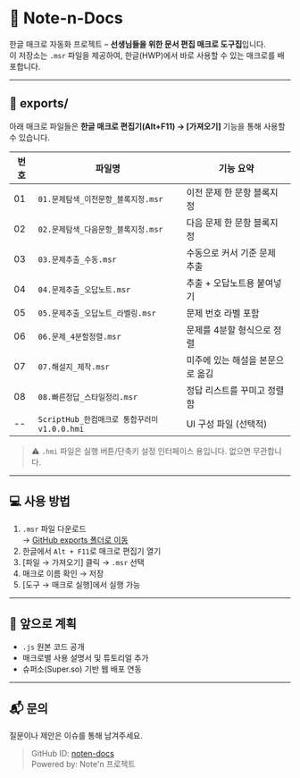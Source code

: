 # 📘 Note-n-Docs

한글 매크로 자동화 프로젝트 – **선생님들을 위한 문서 편집 매크로 도구집**입니다.  
이 저장소는 `.msr` 파일을 제공하여, 한글(HWP)에서 바로 사용할 수 있는 매크로를 배포합니다.

---

## 📂 exports/

아래 매크로 파일들은 **한글 매크로 편집기(Alt+F11) → [가져오기]** 기능을 통해 사용할 수 있습니다.

| 번호 | 파일명 | 기능 요약 |
|------|--------|------------|
| 01 | `01.문제탐색_이전문항_블록지정.msr` | 이전 문제 한 문항 블록지정 |
| 02 | `02.문제탐색_다음문항_블록지정.msr` | 다음 문제 한 문항 블록지정 |
| 03 | `03.문제추출_수동.msr` | 수동으로 커서 기준 문제 추출 |
| 04 | `04.문제추출_오답노트.msr` | 추출 + 오답노트용 붙여넣기 |
| 05 | `05.문제추출_오답노트_라벨링.msr` | 문제 번호 라벨 포함 |
| 06 | `06.문제_4분할정렬.msr` | 문제를 4분할 형식으로 정렬 |
| 07 | `07.해설지_제작.msr` | 미주에 있는 해설을 본문으로 옮김 |
| 08 | `08.빠른정답_스타일정리.msr` | 정답 리스트를 꾸미고 정렬함 |
| -- | `ScriptHub_한컴매크로 통합꾸러미v1.0.0.hmi` | UI 구성 파일 (선택적) |

> ⚠ `.hmi` 파일은 실행 버튼/단축키 설정 인터페이스 용입니다. 없으면 무관합니다.

---

## 💻 사용 방법

1. `.msr` 파일 다운로드  
   → [GitHub exports 폴더로 이동](https://github.com/noten-docs/Note-n-Docs/tree/main/exports)
2. 한글에서 `Alt + F11`로 매크로 편집기 열기
3. [파일 → 가져오기] 클릭 → `.msr` 선택
4. 매크로 이름 확인 → 저장
5. [도구 → 매크로 실행]에서 실행 가능

---

## 🔧 앞으로 계획
- `.js` 원본 코드 공개
- 매크로별 사용 설명서 및 튜토리얼 추가
- 슈퍼소(Super.so) 기반 웹 배포 연동

---

## 📬 문의
질문이나 제안은 이슈를 통해 남겨주세요.

> GitHub ID: [noten-docs](https://github.com/noten-docs)  
> Powered by: Note'n 프로젝트
